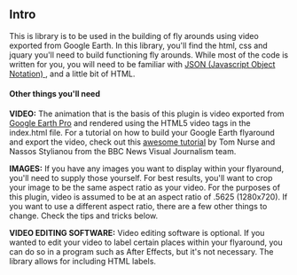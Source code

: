 ## Intro

This is library is to be used in the building of fly arounds using video exported from Google Earth. In this library, you'll find the html, css and jquary you'll need to build functioning fly arounds. While most of the code is written for you, you will need to be familiar with <a href="http://www.w3schools.com/json/" target="_blank">JSON (Javascript Object Notation) </a>, and a little bit of HTML.

#### Other things you'll need

**VIDEO:** The animation that is the basis of this plugin is video exported from <a href="http://www.google.com/earth/download/gep/agree.html" target="_blank">Google Earth Pro</a> and rendered using the HTML5 video tags in the index.html file. For a tutorial on how to build your Google Earth flyaround and export the video, check out this <a href="https://github.com/tnurse/gep-flythroughs" target="_blank">awesome tutorial</a> by Tom Nurse and Nassos Stylianou from the BBC News Visual Journalism team.

**IMAGES:** If you have any images you want to display within your flyaround, you'll need to supply those yourself. For best results, you'll want to crop your image to be the same aspect ratio as your video. For the purposes of this plugin, video is assumed to be at an aspect ratio of .5625 (1280x720). If you want to use a different aspect ratio, there are a few other things to change. Check the tips and tricks below.

**VIDEO EDITING SOFTWARE:** Video editing software is optional. If you wanted to edit your video to label certain places within your flyaround, you can do so in a program such as After Effects, but it's not necessary. The library allows for including HTML labels.

